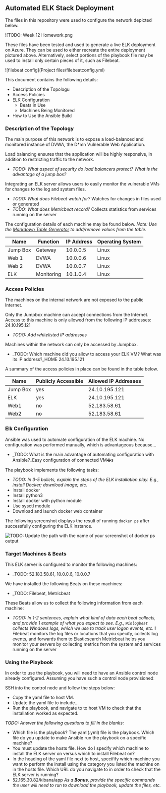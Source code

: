 ## Automated ELK Stack Deployment

The files in this repository were used to configure the network depicted below.

![TODO: Week 12 Homework.png

These files have been tested and used to generate a live ELK deployment on Azure. They can be used to either recreate the entire deployment pictured above. Alternatively, select portions of the playbook file may be used to install only certain pieces of it, such as Filebeat.

![filebeat config](Project files/filebeatconfig.yml)

This document contains the following details:
- Description of the Topologu
- Access Policies
- ELK Configuration
  - Beats in Use
  - Machines Being Monitored
- How to Use the Ansible Build


### Description of the Topology

The main purpose of this network is to expose a load-balanced and monitored instance of DVWA, the D*mn Vulnerable Web Application.

Load balancing ensures that the application will be highly responsive, in addition to restricting traffic to the network.
- _TODO: What aspect of security do load balancers protect? What is the advantage of a jump box?_

Integrating an ELK server allows users to easily monitor the vulnerable VMs for changes to the log and system files.
- _TODO: What does Filebeat watch for?_ Watches for changes in files used or generated 
- _TODO: What does Metricbeat record?_ Collects statistics from services running on the server

The configuration details of each machine may be found below.
_Note: Use the [Markdown Table Generator](http://www.tablesgenerator.com/markdown_tables) to add/remove values from the table_.

| Name     | Function | IP Address | Operating System |
|----------|----------|------------|------------------|
| Jump Box | Gateway  | 10.0.0.5   | Linux            |
| Web 1    | DVWA     | 10.0.0.6   | Linux            |
| Web 2    | DVWA     | 10.0.0.7   | Linux            |
| ELK      |Monitoring| 10.1.0.4   | Linux            |

### Access Policies

The machines on the internal network are not exposed to the public Internet. 

Only the Jumpbox machine can accept connections from the Internet. Access to this machine is only allowed from the following IP addresses: 24.10.195.121
- _TODO: Add whitelisted IP addresses_

Machines within the network can only be accessed by Jumpbox.
- _TODO: Which machine did you allow to access your ELK VM? What was its IP address?_HOME 24.10.195.121

A summary of the access policies in place can be found in the table below.

| Name     | Publicly Accessible | Allowed IP Addresses |
|----------|---------------------|----------------------|
| Jump Box | yes                 | 24.10.195.121        |
| ELK      | yes                 | 24.10.195.121        |
| Web1     | no                  | 52.183.58.61         |
| Web2     | no                  | 52.183.58.61         |
### Elk Configuration

Ansible was used to automate configuration of the ELK machine. No configuration was performed manually, which is advantageous because...
- _TODO: What is the main advantage of automating configuration with Ansible?_Easy configuration of connected VM�s

The playbook implements the following tasks:
- _TODO: In 3-5 bullets, explain the steps of the ELK installation play. E.g., install Docker; download image; etc._
- Install docker
- Install python3
- Install docker with python module
- Use sysctl module
- Download and launch docker web container

The following screenshot displays the result of running `docker ps` after successfully configuring the ELK instance.

![TODO: Update the path with the name of your screenshot of docker ps output](Images/docker_ps_output.png)

### Target Machines & Beats
This ELK server is configured to monitor the following machines:
- _TODO: 52.183.58.61, 10.0.0.6, 10.0.0.7 

We have installed the following Beats on these machines:
- _TODO: Filebeat, Metricbeat

These Beats allow us to collect the following information from each machine:
- _TODO: In 1-2 sentences, explain what kind of data each beat collects, and provide 1 example of what you expect to see. E.g., `Winlogbeat` collects Windows logs, which we use to track user logon events, etc._
! Filebeat monitors the log files or locations that you specify, collects log events, and forwards them to Elasticsearch
Metricbeat helps you monitor your servers by collecting metrics from the system and services running on the server

### Using the Playbook
In order to use the playbook, you will need to have an Ansible control node already configured. Assuming you have such a control node provisioned: 

SSH into the control node and follow the steps below:
- Copy the yaml file to host VM.
- Update the yaml file to include...
- Run the playbook, and navigate to to host VM to check that the installation worked as expected.

_TODO: Answer the following questions to fill in the blanks:_
- Which file is the playbook? The yaml(.yml) file is the playbook.
Which file do you update to make Ansible run the playbook on a specific machine? 
- You must update the hosts file.
How do I specify which machine to install the ELK server on versus which to install Filebeat on? 
- In the heading of the yaml file next to host, specifify which machine you want to perform the install using the category you listed the machine on in the hosts file.
Which URL do you navigate to in order to check that the ELK server is running? 
- 52.165.30.82/kibana/app
_As a **Bonus**, provide the specific commands the user will need to run to download the playbook, update the files, etc._
